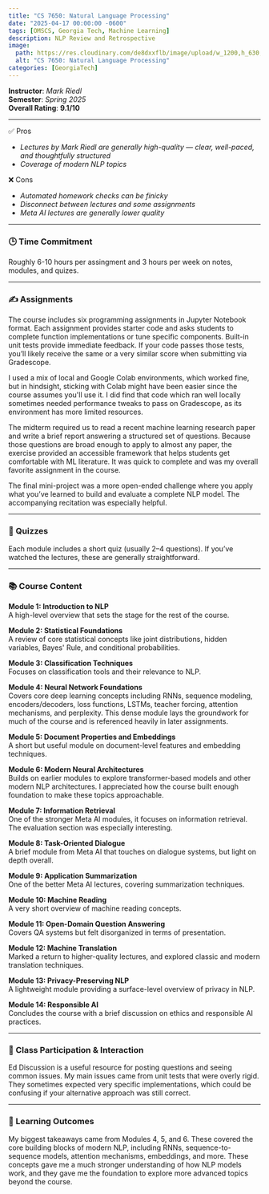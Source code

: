 ```yaml
---
title: "CS 7650: Natural Language Processing"
date: "2025-04-17 00:00:00 -0600"
tags: [OMSCS, Georgia Tech, Machine Learning]
description: NLP Review and Retrospective
image:
  path: https://res.cloudinary.com/de8dxxflb/image/upload/w_1200,h_630,c_fill,q_auto,f_auto/v1744918409/gatech_bllv8i.png
  alt: "CS 7650: Natural Language Processing"
categories: [GeorgiaTech]
---
```


**Instructor**: *Mark Riedl*  
**Semester**: *Spring 2025*  
**Overall Rating**: **9.1/10**

---

 ✅ Pros

- *Lectures by Mark Riedl are generally high-quality — clear, well-paced, and thoughtfully structured*
- *Coverage of modern NLP topics*

 ❌ Cons

- *Automated homework checks can be finicky*
- *Disconnect between lectures and some assignments*
- *Meta AI lectures are generally lower quality*

---


### 🕒 Time Commitment

Roughly 6-10 hours per assingment and 3 hours per week on notes, modules, and quizes.

---

### ✍️ Assignments

The course includes six programming assignments in Jupyter Notebook format. Each assignment provides starter code and asks students to complete function implementations or tune specific components. Built-in unit tests provide immediate feedback. If your code passes those tests, you’ll likely receive the same or a very similar score when submitting via Gradescope.

I used a mix of local and Google Colab environments, which worked fine, but in hindsight, sticking with Colab might have been easier since the course assumes you'll use it. I did find that code which ran well locally sometimes needed performance tweaks to pass on Gradescope, as its environment has more limited resources.

The midterm required us to read a recent machine learning research paper and write a brief report answering a structured set of questions. Because those questions are broad enough to apply to almost any paper, the exercise provided an accessible framework that helps students get comfortable with ML literature. It was quick to complete and was my overall favorite assignment in the course.

The final mini-project was a more open-ended challenge where you apply what you’ve learned to build and evaluate a complete NLP model. The accompanying recitation was especially helpful.

---

### 📖 Quizzes

Each module includes a short quiz (usually 2–4 questions). If you’ve watched the lectures, these are generally straightforward.

---


### 📚 Course Content

**Module 1: Introduction to NLP**  
A high-level overview that sets the stage for the rest of the course.

**Module 2: Statistical Foundations**  
A review of core statistical concepts like joint distributions, hidden variables, Bayes' Rule, and conditional probabilities.

**Module 3: Classification Techniques**  
Focuses on classification tools and their relevance to NLP.

**Module 4: Neural Network Foundations**  
Covers core deep learning concepts including RNNs, sequence modeling, encoders/decoders, loss functions, LSTMs, teacher forcing, attention mechanisms, and perplexity. This dense module lays the groundwork for much of the course and is referenced heavily in later assignments.

**Module 5: Document Properties and Embeddings**  
A short but useful module on document-level features and embedding techniques.

**Module 6: Modern Neural Architectures**  
Builds on earlier modules to explore transformer-based models and other modern NLP architectures. I appreciated how the course built enough foundation to make these topics approachable.

**Module 7: Information Retrieval**  
One of the stronger Meta AI modules, it focuses on information retrieval. The evaluation section was especially interesting.

**Module 8: Task-Oriented Dialogue**  
A brief module from Meta AI that touches on dialogue systems, but light on depth overall.

**Module 9: Application Summarization**  
One of the better Meta AI lectures, covering summarization techniques.

**Module 10: Machine Reading**  
A very short overview of machine reading concepts.

**Module 11: Open-Domain Question Answering**  
Covers QA systems but felt disorganized in terms of presentation.

**Module 12: Machine Translation**  
Marked a return to higher-quality lectures, and explored classic and modern translation techniques.

**Module 13: Privacy-Preserving NLP**  
A lightweight module providing a surface-level overview of privacy in NLP.

**Module 14: Responsible AI**  
Concludes the course with a brief discussion on ethics and responsible AI practices.

---

### 💬 Class Participation & Interaction

Ed Discussion is a useful resource for posting questions and seeing common issues. My main issues came from unit tests that were overly rigid. They sometimes expected very specific implementations, which could be confusing if your alternative approach was still correct.

---

### 🎯 Learning Outcomes

My biggest takeaways came from Modules 4, 5, and 6. These covered the core building blocks of modern NLP, including RNNs, sequence-to-sequence models, attention mechanisms, embeddings, and more. These concepts gave me a much stronger understanding of how NLP models work, and they gave me the foundation to explore more advanced topics beyond the course.

